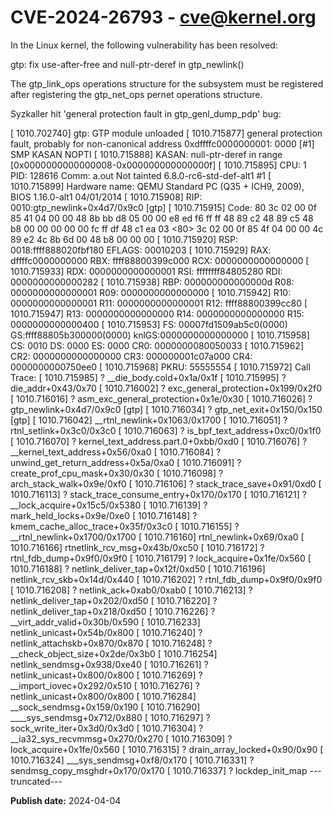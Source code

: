 # CVE-2024-26793 - cve@kernel.org

In the Linux kernel, the following vulnerability has been resolved:

gtp: fix use-after-free and null-ptr-deref in gtp_newlink()

The gtp_link_ops operations structure for the subsystem must be
registered after registering the gtp_net_ops pernet operations structure.

Syzkaller hit 'general protection fault in gtp_genl_dump_pdp' bug:

[ 1010.702740] gtp: GTP module unloaded
[ 1010.715877] general protection fault, probably for non-canonical address 0xdffffc0000000001: 0000 [#1] SMP KASAN NOPTI
[ 1010.715888] KASAN: null-ptr-deref in range [0x0000000000000008-0x000000000000000f]
[ 1010.715895] CPU: 1 PID: 128616 Comm: a.out Not tainted 6.8.0-rc6-std-def-alt1 #1
[ 1010.715899] Hardware name: QEMU Standard PC (Q35 + ICH9, 2009), BIOS 1.16.0-alt1 04/01/2014
[ 1010.715908] RIP: 0010:gtp_newlink+0x4d7/0x9c0 [gtp]
[ 1010.715915] Code: 80 3c 02 00 0f 85 41 04 00 00 48 8b bb d8 05 00 00 e8 ed f6 ff ff 48 89 c2 48 89 c5 48 b8 00 00 00 00 00 fc ff df 48 c1 ea 03 <80> 3c 02 00 0f 85 4f 04 00 00 4c 89 e2 4c 8b 6d 00 48 b8 00 00 00
[ 1010.715920] RSP: 0018:ffff888020fbf180 EFLAGS: 00010203
[ 1010.715929] RAX: dffffc0000000000 RBX: ffff88800399c000 RCX: 0000000000000000
[ 1010.715933] RDX: 0000000000000001 RSI: ffffffff84805280 RDI: 0000000000000282
[ 1010.715938] RBP: 000000000000000d R08: 0000000000000001 R09: 0000000000000000
[ 1010.715942] R10: 0000000000000001 R11: 0000000000000001 R12: ffff88800399cc80
[ 1010.715947] R13: 0000000000000000 R14: 0000000000000000 R15: 0000000000000400
[ 1010.715953] FS:  00007fd1509ab5c0(0000) GS:ffff88805b300000(0000) knlGS:0000000000000000
[ 1010.715958] CS:  0010 DS: 0000 ES: 0000 CR0: 0000000080050033
[ 1010.715962] CR2: 0000000000000000 CR3: 000000001c07a000 CR4: 0000000000750ee0
[ 1010.715968] PKRU: 55555554
[ 1010.715972] Call Trace:
[ 1010.715985]  ? __die_body.cold+0x1a/0x1f
[ 1010.715995]  ? die_addr+0x43/0x70
[ 1010.716002]  ? exc_general_protection+0x199/0x2f0
[ 1010.716016]  ? asm_exc_general_protection+0x1e/0x30
[ 1010.716026]  ? gtp_newlink+0x4d7/0x9c0 [gtp]
[ 1010.716034]  ? gtp_net_exit+0x150/0x150 [gtp]
[ 1010.716042]  __rtnl_newlink+0x1063/0x1700
[ 1010.716051]  ? rtnl_setlink+0x3c0/0x3c0
[ 1010.716063]  ? is_bpf_text_address+0xc0/0x1f0
[ 1010.716070]  ? kernel_text_address.part.0+0xbb/0xd0
[ 1010.716076]  ? __kernel_text_address+0x56/0xa0
[ 1010.716084]  ? unwind_get_return_address+0x5a/0xa0
[ 1010.716091]  ? create_prof_cpu_mask+0x30/0x30
[ 1010.716098]  ? arch_stack_walk+0x9e/0xf0
[ 1010.716106]  ? stack_trace_save+0x91/0xd0
[ 1010.716113]  ? stack_trace_consume_entry+0x170/0x170
[ 1010.716121]  ? __lock_acquire+0x15c5/0x5380
[ 1010.716139]  ? mark_held_locks+0x9e/0xe0
[ 1010.716148]  ? kmem_cache_alloc_trace+0x35f/0x3c0
[ 1010.716155]  ? __rtnl_newlink+0x1700/0x1700
[ 1010.716160]  rtnl_newlink+0x69/0xa0
[ 1010.716166]  rtnetlink_rcv_msg+0x43b/0xc50
[ 1010.716172]  ? rtnl_fdb_dump+0x9f0/0x9f0
[ 1010.716179]  ? lock_acquire+0x1fe/0x560
[ 1010.716188]  ? netlink_deliver_tap+0x12f/0xd50
[ 1010.716196]  netlink_rcv_skb+0x14d/0x440
[ 1010.716202]  ? rtnl_fdb_dump+0x9f0/0x9f0
[ 1010.716208]  ? netlink_ack+0xab0/0xab0
[ 1010.716213]  ? netlink_deliver_tap+0x202/0xd50
[ 1010.716220]  ? netlink_deliver_tap+0x218/0xd50
[ 1010.716226]  ? __virt_addr_valid+0x30b/0x590
[ 1010.716233]  netlink_unicast+0x54b/0x800
[ 1010.716240]  ? netlink_attachskb+0x870/0x870
[ 1010.716248]  ? __check_object_size+0x2de/0x3b0
[ 1010.716254]  netlink_sendmsg+0x938/0xe40
[ 1010.716261]  ? netlink_unicast+0x800/0x800
[ 1010.716269]  ? __import_iovec+0x292/0x510
[ 1010.716276]  ? netlink_unicast+0x800/0x800
[ 1010.716284]  __sock_sendmsg+0x159/0x190
[ 1010.716290]  ____sys_sendmsg+0x712/0x880
[ 1010.716297]  ? sock_write_iter+0x3d0/0x3d0
[ 1010.716304]  ? __ia32_sys_recvmmsg+0x270/0x270
[ 1010.716309]  ? lock_acquire+0x1fe/0x560
[ 1010.716315]  ? drain_array_locked+0x90/0x90
[ 1010.716324]  ___sys_sendmsg+0xf8/0x170
[ 1010.716331]  ? sendmsg_copy_msghdr+0x170/0x170
[ 1010.716337]  ? lockdep_init_map
---truncated---

**Publish date:** 2024-04-04
